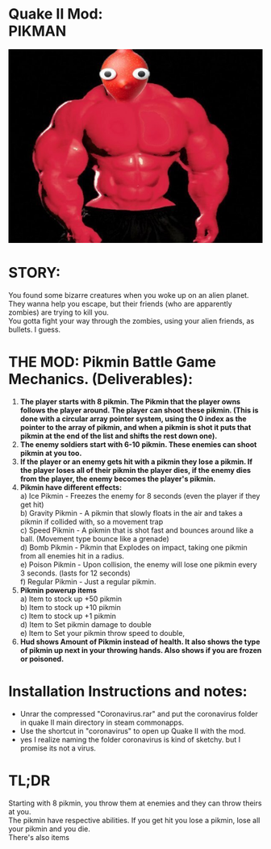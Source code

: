 # Quake II Mod: <br/> PIKMAN
![Image of a pikman](https://github.com/Deziox/IT266Quake2Mod/blob/master/c1fb87a0f303638935450226b5746bbd2013c327v2_hq.jpg)
# STORY:
You found some bizarre creatures when you woke up on an alien planet. <br />
They wanna help you escape, but their friends (who are apparently zombies) are trying to kill you.<br />
You gotta fight your way through the zombies, using your alien friends, as bullets. I guess.<br />

# THE MOD: Pikmin Battle Game Mechanics. (Deliverables):
1) **The player starts with 8 pikmin. The Pikmin that the player owns follows the player around. The player can shoot these pikmin. (This is done with a circular array pointer system, using the 0 index as the pointer to the array of pikmin, and when a pikmin is shot it puts that pikmin at the end of the list and shifts the rest down one).**
2) **The enemy soldiers start with 6-10 pikmin. These enemies can shoot pikmin at you too.**
3) **If the player or an enemy gets hit with a pikmin they lose a pikmin. If the player loses all of their pikmin the player dies, if the enemy dies from the player, the enemy becomes the player's pikmin.**
4) **Pikmin have different effects:**<br />
   a) Ice Pikmin - Freezes the enemy for 8 seconds (even the player if they get hit)<br />
   b) Gravity Pikmin - A pikmin that slowly floats in the air and takes a pikmin if collided with, so a movement trap <br />
   c) Speed Pikmin - A pikmin that is shot fast and bounces around like a ball. (Movement type bounce like a grenade) <br />
   d) Bomb Pikmin - Pikmin that Explodes on impact, taking one pikmin from all enemies hit in a radius. <br />
   e) Poison Pikmin - Upon collision, the enemy will lose one pikmin every 3 seconds. (lasts for 12 seconds) <br />
   f) Regular Pikmin - Just a regular pikmin. <br/>
6) **Pikmin powerup items**<br />
   a) Item to stock up +50 pikmin<br />
   b) Item to stock up +10 pikmin<br />
   c) Item to stock up +1 pikmin<br />
   d) Item to Set pikmin damage to double<br />
   e) Item to Set your pikmin throw speed to double,<br/>
7) **Hud shows Amount of Pikmin instead of health. It also shows the type of pikmin up next in your throwing hands. Also shows if you are frozen or poisoned.**<br />

# Installation Instructions and notes: 
- Unrar the compressed "Coronavirus.rar" and put the coronavirus folder in quake II main directory in steam commonapps.
- Use the shortcut in "coronavirus" to open up Quake II with the mod.
- yes I realize naming the folder coronavirus is kind of sketchy. but I promise its not a virus.

# TL;DR<br />
Starting with 8 pikmin, you throw them at enemies and they can throw theirs at you.<br />
The pikmin have respective abilities. If you get hit you lose a pikmin, lose all your pikmin and you die.<br />
There's also items 



   
